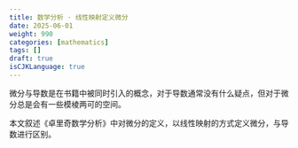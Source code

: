 ```yaml
---
title: 数学分析 · 线性映射定义微分
date: 2025-06-01
weight: 990
categories: [mathematics]
tags: []
draft: true
isCJKLanguage: true
---
```


微分与导数是在书籍中被同时引入的概念，对于导数通常没有什么疑点，但对于微分总是会有一些模棱两可的空间。

本文叙述《卓里奇数学分析》中对微分的定义，以线性映射的方式定义微分，与导数进行区别。
